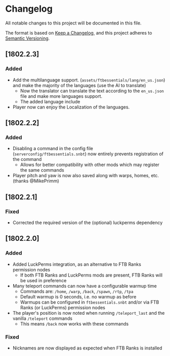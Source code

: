 # Changelog
All notable changes to this project will be documented in this file.

The format is based on [Keep a Changelog](https://keepachangelog.com/en/1.0.0/),
and this project adheres to [Semantic Versioning](https://semver.org/spec/v2.0.0.html).

## [1802.2.3]

### Added
* Add the multilanguage support. (`assets/ftbessentials/lang/en_us.json`) and make the majority of
  the languages (use the AI to translate)
  * Now the translator can translate the text according to the `en_us.json` file
    and make more languages support.
  * The added language include 
* Player now can enjoy the Localization of the languages.

## [1802.2.2]

### Added
* Disabling a command in the config file (`serverconfig/ftbessentials.snbt`) now entirely prevents registration of the command
  * Allows for better compatibility with other mods which may register the same commands
* Player pitch and yaw is now also saved along with warps, homes, etc. (thanks @MikePrimm)

## [1802.2.1]

### Fixed
* Corrected the required version of the (optional) luckperms dependency

## [1802.2.0]

### Added
* Added LuckPerms integration, as an alternative to FTB Ranks permission nodes
    * If both FTB Ranks and LuckPerms mods are present, FTB Ranks will be used in preference
* Many teleport commands can now have a configurable warmup time
    * Commands are: `/home`, `/warp`, `/back`, `/spawn`, `/rtp`, `/tpa`
    * Default warmup is 0 seconds, i.e. no warmup as before
    * Warmups can be configured in `ftbessentials.snbt` and/or via FTB Ranks (or LuckPerms) permission nodes
* The player's position is now noted when running `/teleport_last` and the vanilla `/teleport` commands
    * This means `/back` now works with these commands

### Fixed
* Nicknames are now displayed as expected when FTB Ranks is installed
